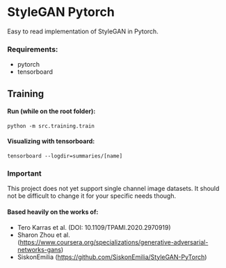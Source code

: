 # StyleGAN Pytorch
Easy to read implementation of StyleGAN in Pytorch.
### Requirements:
- pytorch
- tensorboard

## Training
#### Run (while on the root folder):
    python -m src.training.train

#### Visualizing with tensorboard:
    tensorboard --logdir=summaries/[name]

### Important
This project does not yet support single channel image datasets. It should not be difficult to change it for your specific needs though.

#### Based heavily on the works of:
- Tero Karras et al. (DOI: 10.1109/TPAMI.2020.2970919)
- Sharon Zhou et al. (https://www.coursera.org/specializations/generative-adversarial-networks-gans)
- SiskonEmilia (https://github.com/SiskonEmilia/StyleGAN-PyTorch)
